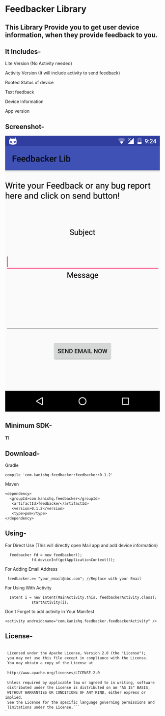 Feedbacker Library
===================


This Library Provide you to get user device information, when they provide feedback to you. 
----------


It Includes-
-------------
Lite Version (No Activity needed)

Activity Version (It will include activity to send feedback)

Rooted Status of device

Text feedback

Device Information

App version


Screenshot-
-------------
![Alt text](/github.png?raw=true "feedbacker Activity")

Minimum SDK-
-------------
#### <i class="icon-file"></i> 11


Download-
-------------
Gradle

    compile 'com.kanishq.feedbacker:feedbacker:0.1.2'

Maven

    <dependency>
      <groupId>com.kanishq.feedbacker</groupId>
       <artifactId>feedbacker</artifactId>
       <version>0.1.2</version>
       <type>pom</type>
    </dependency>
Using-
-------------
For Direct Use (This will directly open Mail app and add device information)

      feedbacker fd = new feedbacker();
                fd.deviceInf(getApplicationContext());
For Adding Email Address

     feedbacker.e= "your_email@abc.com"; //Replace with your Email


For Using With Activity

      Intent i = new Intent(MainActivity.this, feedbackerActivity.class);
                startActivity(i);

Don't Forget to add activity in Your Manifest

    <activity android:name="com.kanishq.feedbacker.feedbackerActivity" />
    
License-
-------------

```Copyright 2017 Kanishq Gupta 

 Licensed under the Apache License, Version 2.0 (the "License");
 you may not use this file except in compliance with the License.
 You may obtain a copy of the License at

 http://www.apache.org/licenses/LICENSE-2.0

 Unless required by applicable law or agreed to in writing, software
 distributed under the License is distributed on an "AS IS" BASIS,
 WITHOUT WARRANTIES OR CONDITIONS OF ANY KIND, either express or implied.
 See the License for the specific language governing permissions and
 limitations under the License.```
`




























































































































 















































































































































































































































































































































































































































































































































































































































































































































































































































































































